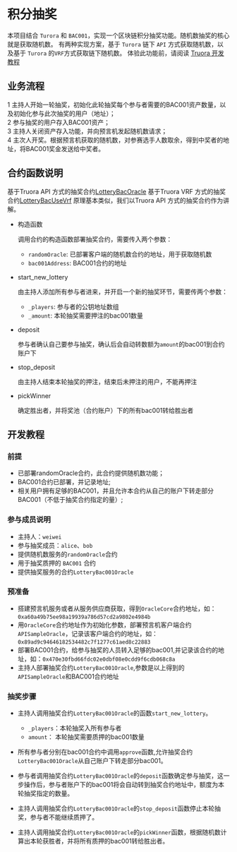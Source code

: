 # 积分抽奖
  本项目结合 `Turora` 和 `BAC001`，实现一个区块链积分抽奖功能。随机数抽奖的核心就是获取随机数。
  有两种实现方案，基于 `Turora` 链下 `API` 方式获取随机数，以及基于 `Turora` 的`VRF`方式获取链下随机数。
  体验此功能前，请阅读 [Truora 开发教程](https://truora.readthedocs.io/zh_CN/latest/docs/develop/quick-start.html#id2)

## 业务流程
   1 主持人开始一轮抽奖，初始化此轮抽奖每个参与者需要的BAC001资产数量，以及初始化参与此次抽奖的用户（地址）；  
   2 参与抽奖的用户存入BAC001资产；  
   3 主持人关闭资产存入功能，并向预言机发起随机数请求；  
   4 主次人开奖。根据预言机获取的随机数，对参赛选手人数取余，得到中奖者的地址，将BAC001奖金发送给中奖者。

## 合约函数说明
   基于Truora API 方式的抽奖合约[LotteryBacOracle](https://github.com/WeBankBlockchain/Truora-Service/blob/dev/contracts/1.0/sol-0.6/BAC/lottery/LotteryBacOracle.sol)
   基于Truora VRF 方式的抽奖合约[LotteryBacUseVrf](https://github.com/WeBankBlockchain/Truora-Service/blob/dev/contracts/1.0/sol-0.6/BAC/lotteryUseVrf/LotteryBacUseVrf.sol)
   原理基本类似，我们以Truora API 方式的抽奖合约作为讲解。
* 构造函数

  调用合约的构造函数部署抽奖合约，需要传入两个参数：
  - `randomOracle`: 已部署客户端的随机数合约的地址，用于获取随机数
  - `bac001Address`: BAC001合约的地址

* start_new_lottery

  由主持人添加所有参与者进来，并开启一个新的抽奖环节，需要传两个参数：

  - `_players`: 参与者的公钥地址数组
  - `_amount`: 本轮抽奖需要押注的bac001数量

* deposit

  参与者确认自己要参与抽奖，确认后会自动转数额为`amount`的bac001到合约账户下


* stop_deposit

  由主持人结束本轮抽奖的押注，结束后未押注的用户，不能再押注


* pickWinner

  确定胜出者，并将奖池（合约账户）下的所有bac001转给胜出者



## 开发教程

### 前提
* 已部署randomOracle合约，此合约提供随机数功能；
* BAC001合约已部署，并记录地址;
* 相关用户拥有足够的BAC001，并且允许本合约从自己的账户下转走部分BAC001（不低于抽奖合约指定的量）;

### 参与成员说明
* 主持人：`weiwei`
* 参与抽奖成员：`alice`、`bob`
* 提供随机数服务的`randomOracle`合约
* 用于抽奖质押的 `BAC001` 合约
* 提供抽奖服务的合约`LotteryBac001Oracle`

### 预准备
* 搭建预言机服务或者从服务供应商获取，得到`OracleCore`合约地址，如：`0xa60a49b75ee98a19939a786d57cd2a9802e4984b`
* 用`OracleCore`合约地址作为初始化参数，部署预言机客户端合约`APISampleOracle`，记录该客户端合约的地址，如：`0x89ad9c94646182534482c7f1277c61aed8c22883`
* 部署BAC001合约，给参与抽奖的人员转入足够的bac001,并记录该合约的地址，如：`0x470e30fbd66fdc02e0dbf08e0cdd9f6cdb068c8a`
* 主持人部署抽奖合约`LotteryBac001Oracle`,参数是以上得到的`APISampleOracle`和BAC001合约地址

### 抽奖步骤

* 主持人调用抽奖合约`LotteryBac001Oracle`的函数`start_new_lottery`。
  - `_players`：本轮抽奖入所有参与者
  - `amount`： 本轮抽奖需要质押的bac001数量
 
* 所有参与者分别在bac001合约中调用`approve`函数,允许抽奖合约`LotteryBac001Oracle`从自己账户下转走部分bac001。

* 参与者调用抽奖合约`LotteryBac001Oracle`的`deposit`函数确定参与抽奖，这一步操作后，参与者账户下的bac001将会自动转到抽奖合约地址中，额度为本轮抽奖指定的数量。

* 主持人调用抽奖合约`LotteryBac001Oracle`的`stop_deposit`函数停止本轮抽奖，参与者不能继续质押了。

* 主持人调用抽奖合约`LotteryBac001Oracle`的`pickWinner`函数，根据随机数计算出本轮获胜者，并将所有质押的bac001转给胜出者。